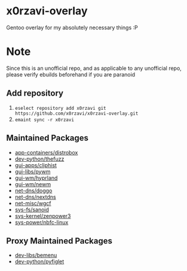 # x0rzavi-overlay
Gentoo overlay for my absolutely necessary things :P

# Note
Since this is an unofficial repo, and as applicable to any unofficial repo,
please verify ebuilds beforehand if you are paranoid

## Add repository
1. ```eselect repository add x0rzavi git https://github.com/x0rzavi/x0rzavi-overlay.git```
2. ```emaint sync -r x0rzavi```

## Maintained Packages
- [app-containers/distrobox](https://github.com/89luca89/distrobox)
- [dev-python/thefuzz](https://github.com/seatgeek/thefuzz)
- [gui-apps/cliphist](https://github.com/sentriz/cliphist)
- [gui-libs/pywm](https://github.com/jbuchermn/pywm)
- [gui-wm/hyprland](https://github.com/hyprwm/Hyprland)
- [gui-wm/newm](https://github.com/jbuchermn/newm)
- [net-dns/doggo](https://github.com/mr-karan/doggo)
- [net-dns/nextdns](https://github.com/nextdns/nextdns)
- [net-misc/wgcf](https://github.com/ViRb3/wgcf)
- [sys-fs/sanoid](https://github.com/jimsalterjrs/sanoid)
- [sys-kernel/zenpower3](https://git.exozy.me/Ta180m/zenpower3)
- [sys-power/nbfc-linux](https://github.com/nbfc-linux/nbfc-linux)

## Proxy Maintained Packages
- [dev-libs/bemenu](https://github.com/Cloudef/bemenu)
- [dev-python/pyfiglet](https://pypi.org/project/pyfiglet)

